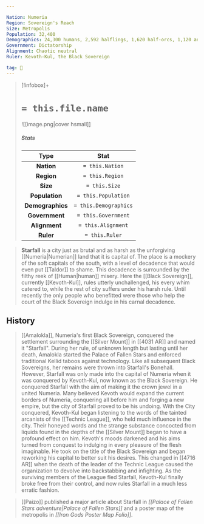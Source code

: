 ```yaml
---

Nation: Numeria
Region: Sovereign's Reach
Size: Metropolis
Population: 32,400
Demographics: 24,300 humans, 2,592 halflings, 1,620 half-orcs, 1,120 androids, 1,023 dwarves, 870 orcs, 463 ratfolk, 412 other
Government: Dictatorship
Alignment: Chaotic neutral
Ruler: Kevoth-Kul, the Black Sovereign

tag: 🌃
---
```


> [!infobox]+
> #  `= this.file.name`
> ![[image.png|cover hsmall]]
> ##### Stats
> Type | Stat |
> :---:|:---:|
> **Nation** | `= this.Nation` |
> **Region** | `= this.Region` |
> **Size** | `= this.Size` |
> **Population** | `= this.Population` |
> **Demographics** | `= this.Demographics` |
> **Government** | `= this.Government` |
> **Alignment** | `= this.Alignment` |
> **Ruler** | `= this.Ruler` |


> **Starfall** is a city just as brutal and as harsh as the unforgiving [[Numeria|Numerian]] land that it is capital of. The place is a mockery of the soft capitals of the south, with a level of decadence that would even put [[Taldor]] to shame. This decadence is surrounded by the filthy reek of [[Human|human]] misery. Here the [[Black Sovereign]], currently [[Kevoth-Kul]], rules utterly unchallenged, his every whim catered to, while the rest of city suffers under his harsh rule. Until recently the only people who benefitted were those who help the court of the Black Sovereign indulge in his carnal decadence.


## History

> [[Amalokla]], Numeria's first Black Sovereign, conquered the settlement surrounding the [[Silver Mount]] in [[4031 AR]] and named it "Starfall". During her rule, of unknown length but lasting until her death, Amalokla started the Palace of Fallen Stars and enforced traditional Kellid taboos against technology. Like all subsequent Black Sovereigns, her remains were thrown into Starfall's Bonehall.
> However, Starfall was only made into the capital of Numeria when it was conquered by Kevoth-Kul, now known as the Black Sovereign. He conquered Starfall with the aim of making it the crown jewel in a united Numeria. Many believed Kevoth would expand the current borders of Numeria, conquering all before him and forging a new empire, but the city of Starfall proved to be his undoing. With the City conquered, Kevoth-Kul began listening to the words of the tainted arcanists of the [[Technic League]], who held much influence in the city. 
> Their honeyed words and the strange substance concocted from liquids found in the depths of the [[Silver Mount]] began to have a profound effect on him. Kevoth's moods darkened and his aims turned from conquest to indulging in every pleasure of the flesh imaginable. He took on the title of the Black Sovereign and began reworking his capital to better suit his desires.
> This changed in [[4716 AR]] when the death of the leader of the Technic League caused the organization to devolve into backstabbing and infighting. As the surviving members of the League fled Starfall, Kevoth-Kul finally broke free from their control, and now rules Starfall in a much less erratic fashion.


> [[Paizo]] published a major article about Starfall in *[[Palace of Fallen Stars adventure|Palace of Fallen Stars]]* and a poster map of the metropolis in *[[Iron Gods Poster Map Folio]]*.








